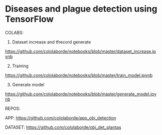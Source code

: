 # Diseases and plague detection using TensorFlow

COLABS:

1. Dataset increase and tfrecord generate

https://github.com/cololaborde/notebooks/blob/master/dataset_increase.ipynb

2. Training

https://github.com/cololaborde/notebooks/blob/master/train_model.ipynb

3. Generate model

https://github.com/cololaborde/notebooks/blob/master/generate_model.ipynb

REPOS:

APP: https://github.com/cololaborde/app_obj_detection

DATASET: https://github.com/cololaborde/obj_det_plantas

